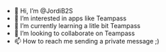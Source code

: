 - 👋 Hi, I’m @JordiB2S
- 👀 I’m interested in apps like Teampass
- 🌱 I’m currently learning a litle bit Teampass
- 💞️ I’m looking to collaborate on Teampass
- 📫 How to reach me sending a private message ;)

<!---
JordiB2S/JordiB2S is a ✨ special ✨ repository because its `README.md` (this file) appears on your GitHub profile.
You can click the Preview link to take a look at your changes.
--->
